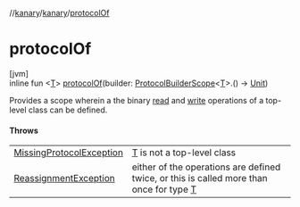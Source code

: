 //[kanary](../../index.md)/[kanary](index.md)/[protocolOf](protocol-of.md)

# protocolOf

[jvm]\
inline fun &lt;[T](protocol-of.md)&gt; [protocolOf](protocol-of.md)(builder: [ProtocolBuilderScope](-protocol-builder-scope/index.md)&lt;[T](protocol-of.md)&gt;.() -&gt; [Unit](https://kotlinlang.org/api/latest/jvm/stdlib/kotlin/-unit/index.html))

Provides a scope wherein a the binary [read](-protocol-builder-scope/read.md) and [write](-protocol-builder-scope/write.md) operations of a top-level class can be defined.

#### Throws

| | |
|---|---|
| [MissingProtocolException](-missing-protocol-exception/index.md) | [T](protocol-of.md) is not a top-level class |
| [ReassignmentException](-reassignment-exception/index.md) | either of the operations are defined twice, or this is called more than once for type [T](protocol-of.md) |
